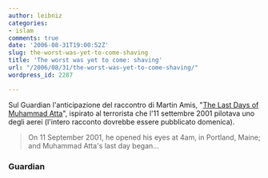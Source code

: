 ```yaml
---
author: leibniz
categories:
- islam
comments: true
date: '2006-08-31T19:00:52Z'
slug: the-worst-was-yet-to-come-shaving
title: 'The worst was yet to come: shaving'
url: "/2006/08/31/the-worst-was-yet-to-come-shaving/"
wordpress_id: 2287

---
```

Sul Guardian l'anticipazione del raccontro di Martin Amis, "[The Last Days of Muhammad Atta](https://blogs.guardian.co.uk/observer/archives/2006/08/31/muhammad_attas_1.html#more)", ispirato al terrorista che l'11 settembre 2001 pilotava uno degli aerei (l'intero racconto dovrebbe essere pubblicato domenica).

> On 11 September 2001, he opened his eyes at 4am, in Portland, Maine; and Muhammad Atta's last day began...

### Guardian
